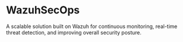 # WazuhSecOps
A scalable solution built on Wazuh for continuous monitoring, real-time threat detection, and improving overall security posture.

